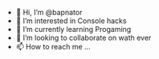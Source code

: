 - 👋 Hi, I’m @bapnator
- 👀 I’m interested in Console hacks 
- 🌱 I’m currently learning Progaming
- 💞️ I’m looking to collaborate on wath ever
- 📫 How to reach me ...

<!---
bapnator/bapnator is a ✨ special ✨ repository because its `README.md` (this file) appears on your GitHub profile.
You can click the Preview link to take a look at your changes.
--->
